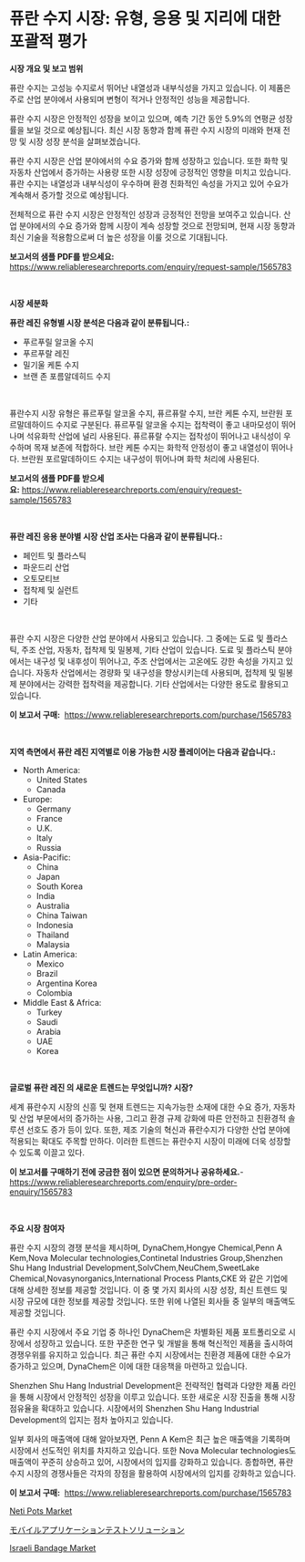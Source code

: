 <p><h1>퓨란 수지 시장: 유형, 응용 및 지리에 대한 포괄적 평가</h1></p><p><strong>시장 개요 및 보고 범위</strong></p>
<p><p>퓨란 수지는 고성능 수지로서 뛰어난 내열성과 내부식성을 가지고 있습니다. 이 제품은 주로 산업 분야에서 사용되며 변형이 적거나 안정적인 성능을 제공합니다.</p><p>퓨란 수지 시장은 안정적인 성장을 보이고 있으며, 예측 기간 동안 5.9%의 연평균 성장률을 보일 것으로 예상됩니다. 최신 시장 동향과 함께 퓨란 수지 시장의 미래와 현재 전망 및 시장 성장 분석을 살펴보겠습니다.</p><p>퓨란 수지 시장은 산업 분야에서의 수요 증가와 함께 성장하고 있습니다. 또한 화학 및 자동차 산업에서 증가하는 사용량 또한 시장 성장에 긍정적인 영향을 미치고 있습니다. 퓨란 수지는 내열성과 내부식성이 우수하며 환경 친화적인 속성을 가지고 있어 수요가 계속해서 증가할 것으로 예상됩니다.</p><p>전체적으로 퓨란 수지 시장은 안정적인 성장과 긍정적인 전망을 보여주고 있습니다. 산업 분야에서의 수요 증가와 함께 시장이 계속 성장할 것으로 전망되며, 현재 시장 동향과 최신 기술을 적용함으로써 더 높은 성장을 이룰 것으로 기대됩니다.</p></p>
<p><strong>보고서의 샘플 PDF를 받으세요:</strong> <a href="https://www.reliableresearchreports.com/enquiry/request-sample/1565783">https://www.reliableresearchreports.com/enquiry/request-sample/1565783</a></p>
<p>&nbsp;</p>
<p><strong>시장 세분화</strong></p>
<p><strong>퓨란 레진 유형별 시장 분석은 다음과 같이 분류됩니다.:</strong></p>
<p><ul><li>푸르푸릴 알코올 수지</li><li>푸르푸랄 레진</li><li>밀기울 케톤 수지</li><li>브랜 존 포름알데히드 수지</li></ul></p>
<p>&nbsp;</p>
<p><p>퓨란수지 시장 유형은 퓨르푸릴 알코올 수지, 퓨르퓨랄 수지, 브란 케톤 수지, 브란원 포르말데하이드 수지로 구분된다. 퓨르푸릴 알코올 수지는 접착력이 좋고 내마모성이 뛰어나며 석유화학 산업에 널리 사용된다. 퓨르퓨랄 수지는 접착성이 뛰어나고 내식성이 우수하며 목재 보존에 적합하다. 브란 케톤 수지는 화학적 안정성이 좋고 내열성이 뛰어나다. 브란원 포르말데하이드 수지는 내구성이 뛰어나며 화학 처리에 사용된다.</p></p>
<p><strong>보고서의 샘플 PDF를 받으세요:</strong>&nbsp;<a href="https://www.reliableresearchreports.com/enquiry/request-sample/1565783">https://www.reliableresearchreports.com/enquiry/request-sample/1565783</a></p>
<p>&nbsp;</p>
<p><strong> 퓨란 레진 응용 분야별 시장 산업 조사는 다음과 같이 분류됩니다.:</strong></p>
<p><ul><li>페인트 및 플라스틱</li><li>파운드리 산업</li><li>오토모티브</li><li>접착제 및 실런트</li><li>기타</li></ul></p>
<p>&nbsp;</p>
<p><p>퓨란 수지 시장은 다양한 산업 분야에서 사용되고 있습니다. 그 중에는 도료 및 플라스틱, 주조 산업, 자동차, 접착제 및 밀봉제, 기타 산업이 있습니다. 도료 및 플라스틱 분야에서는 내구성 및 내후성이 뛰어나고, 주조 산업에서는 고온에도 강한 속성을 가지고 있습니다. 자동차 산업에서는 경량화 및 내구성을 향상시키는데 사용되며, 접착제 및 밀봉제 분야에서는 강력한 접착력을 제공합니다. 기타 산업에서는 다양한 용도로 활용되고 있습니다.</p></p>
<p><strong>이 보고서 구매:</strong>&nbsp; <a href="https://www.reliableresearchreports.com/purchase/1565783">https://www.reliableresearchreports.com/purchase/1565783</a></p>
<p>&nbsp;</p>
<p><strong>지역 측면에서 퓨란 레진 지역별로 이용 가능한 시장 플레이어는 다음과 같습니다.:</strong></p>
<p><ul>
    <li>
        North America:
        <ul>
            <li>United States</li>
            <li>Canada</li>
        </ul>
    </li>
    <li>
        Europe:
        <ul>
            <li>Germany</li>
            <li>France</li>
            <li>U.K.</li>
            <li>Italy</li>
            <li>Russia</li>
        </ul>
    </li>
    <li>
        Asia-Pacific:
        <ul>
            <li>China</li>
            <li>Japan</li>
            <li>South Korea</li>
            <li>India</li>
            <li>Australia</li>
            <li>China Taiwan</li>
            <li>Indonesia</li>
            <li>Thailand</li>
            <li>Malaysia</li>
        </ul>
    </li>
    <li>
        Latin America:
        <ul>
            <li>Mexico</li>
            <li>Brazil</li>
            <li>Argentina Korea</li>
            <li>Colombia</li>
        </ul>
    </li>
    <li>
        Middle East & Africa:
        <ul>
            <li>Turkey</li>
            <li>Saudi</li>
            <li>Arabia</li>
            <li>UAE</li>
            <li>Korea</li>
        </ul>
    </li>
    </ul></p>
<p>&nbsp;</p>
<p><strong>글로벌 퓨란 레진 의 새로운 트렌드는 무엇입니까? 시장?</strong></p>
<p><p>세계 퓨란수지 시장의 신흥 및 현재 트렌드는 지속가능한 소재에 대한 수요 증가, 자동차 및 산업 부문에서의 증가하는 사용, 그리고 환경 규제 강화에 따른 안전하고 친환경적 솔루션 선호도 증가 등이 있다. 또한, 제조 기술의 혁신과 퓨란수지가 다양한 산업 분야에 적용되는 확대도 주목할 만하다. 이러한 트렌드는 퓨란수지 시장이 미래에 더욱 성장할 수 있도록 이끌고 있다.</p></p>
<p><strong>이 보고서를 구매하기 전에 궁금한 점이 있으면 문의하거나 공유하세요.</strong>- <a href="https://www.reliableresearchreports.com/enquiry/pre-order-enquiry/1565783">https://www.reliableresearchreports.com/enquiry/pre-order-enquiry/1565783</a></p>
<p>&nbsp;</p>
<p><strong>주요 시장 참여자</strong></p>
<p><p>퓨란 수지 시장의 경쟁 분석을 제시하며, DynaChem,Hongye Chemical,Penn A Kem,Nova Molecular technologies,Continetal Industries Group,Shenzhen Shu Hang Industrial Development,SolvChem,NeuChem,SweetLake Chemical,Novasynorganics,International Process Plants,CKE 와 같은 기업에 대해 상세한 정보를 제공할 것입니다. 이 중 몇 가지 회사의 시장 성장, 최신 트렌드 및 시장 규모에 대한 정보를 제공할 것입니다. 또한 위에 나열된 회사들 중 일부의 매출액도 제공할 것입니다.</p><p>퓨란 수지 시장에서 주요 기업 중 하나인 DynaChem은 차별화된 제품 포트폴리오로 시장에서 성장하고 있습니다. 또한 꾸준한 연구 및 개발을 통해 혁신적인 제품을 출시하여 경쟁우위를 유지하고 있습니다. 최근 퓨란 수지 시장에서는 친환경 제품에 대한 수요가 증가하고 있으며, DynaChem은 이에 대한 대응책을 마련하고 있습니다.</p><p>Shenzhen Shu Hang Industrial Development은 전략적인 협력과 다양한 제품 라인을 통해 시장에서 안정적인 성장을 이루고 있습니다. 또한 새로운 시장 진출을 통해 시장 점유율을 확대하고 있습니다. 시장에서의 Shenzhen Shu Hang Industrial Development의 입지는 점차 높아지고 있습니다.</p><p>일부 회사의 매출액에 대해 알아보자면, Penn A Kem은 최근 높은 매출액을 기록하며 시장에서 선도적인 위치를 차지하고 있습니다. 또한 Nova Molecular technologies도 매출액이 꾸준히 상승하고 있어, 시장에서의 입지를 강화하고 있습니다. 종합하면, 퓨란 수지 시장의 경쟁사들은 각자의 장점을 활용하여 시장에서의 입지를 강화하고 있습니다.</p></p>
<p><strong>이 보고서 구매:</strong>&nbsp;&nbsp;<a href="https://www.reliableresearchreports.com/purchase/1565783">https://www.reliableresearchreports.com/purchase/1565783</a></p>
<p><p><a href="https://github.com/irfadac/Market-Research-Report-List-2/blob/main/neti-pots-market.md">Neti Pots Market</a></p><p><a href="https://github.com/SarahFahey88/Market-Research-Report-List-1/blob/main/34809026181.md">モバイルアプリケーションテストソリューション</a></p><p><a href="https://github.com/ashepherd82/Market-Research-Report-List-3/blob/main/israeli-bandage-market.md">Israeli Bandage Market</a></p></p>
